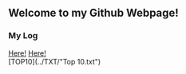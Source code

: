 ## Welcome to my Github Webpage!


### My Log
[Here!](https://github.com/Constantine-Kevin/os202/blob/master/TXT/mylog.txt)
[Here!](../TXT/mylog.txt)
<br>
[TOP10](../TXT/"Top 10.txt")

